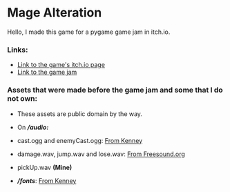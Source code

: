 # Mage Alteration

Hello, I made this game for a pygame game jam in itch.io.

### Links:
- [Link to the game's itch.io page](https://dragonwf.itch.io/mage-alteration)
- [Link to the game jam](https://itch.io/jam/pygame-new-years-jam)

### Assets that were made before the game jam and some that I do not own:
- These assets are public domain by the way.

- On **_/audio:_**
- cast.ogg and enemyCast.ogg: [From Kenney](https://www.kenney.nl/assets?q=audio)
- damage.wav, jump.wav and lose.wav: [From Freesound.org](https://freesound.org/)
- pickUp.wav **(Mine)**
- **_/fonts_**: [From Kenney](https://www.kenney.nl/assets/kenney-fonts)
